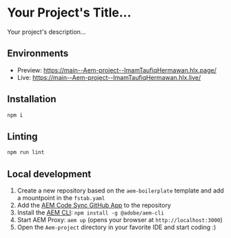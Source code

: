 # Your Project's Title...
Your project's description...

## Environments
- Preview: https://main--Aem-project--ImamTaufiqHermawan.hlx.page/
- Live: https://main--Aem-project--ImamTaufiqHermawan.hlx.live/

## Installation

```sh
npm i
```

## Linting

```sh
npm run lint
```

## Local development

1. Create a new repository based on the `aem-boilerplate` template and add a mountpoint in the `fstab.yaml`
1. Add the [AEM Code Sync GitHub App](https://github.com/apps/aem-code-sync) to the repository
1. Install the [AEM CLI](https://github.com/adobe/helix-cli): `npm install -g @adobe/aem-cli`
1. Start AEM Proxy: `aem up` (opens your browser at `http://localhost:3000`)
1. Open the `Aem-project` directory in your favorite IDE and start coding :)
